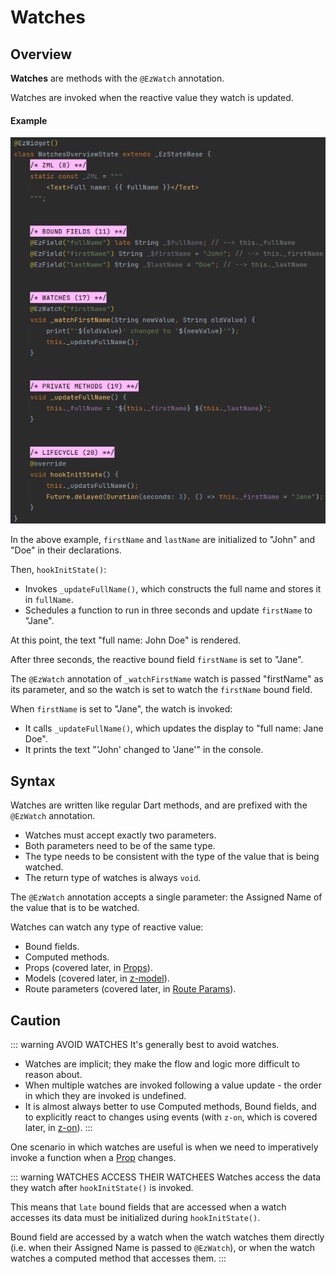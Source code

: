 
# Watches

## Overview
**Watches** are methods with the `@EzWatch` annotation.

Watches are invoked when the reactive value they watch is updated.

#### Example
![WatchesOverview](./assets/WatchesOverview.png)

In the above example, `firstName` and `lastName` are initialized to "John" and "Doe" in their declarations.

Then, `hookInitState()`:
 * Invokes `_updateFullName()`, which constructs the full name and stores it in `fullName`.
 * Schedules a function to run in three seconds and update `firstName` to "Jane".

At this point, the text "full name: John Doe" is rendered.

After three seconds, the reactive bound field `firstName` is set to "Jane".

The `@EzWatch` annotation of `_watchFirstName` watch is passed "firstName" as its parameter, and so the watch is
set to watch the `firstName` bound field.

When `firstName` is set to "Jane", the watch is invoked:
 * It calls `_updateFullName()`, which updates the display to "full name: Jane Doe".
 * It prints the text "'John' changed to 'Jane'" in the console.


## Syntax
Watches are written like regular Dart methods, and are prefixed with the `@EzWatch` annotation.

 * Watches must accept exactly two parameters.
 * Both parameters need to be of the same type.
 * The type needs to be consistent with the type of the value that is being watched.
 * The return type of watches is always `void`.

The `@EzWatch` annotation accepts a single parameter: the Assigned Name of the value that is to be watched.

Watches can watch any type of reactive value:
 * Bound fields.
 * Computed methods.
 * Props (covered later, in [Props](/deep-dive/props/props.html)).
 * Models (covered later, in [z-model](/deep-dive/z-model/z-model.html)).
 * Route parameters (covered later, in [Route Params](/deep-dive/routing/routing.html)).


## Caution
::: warning AVOID WATCHES
It's generally best to avoid watches.

 * Watches are implicit; they make the flow and logic more difficult to reason about.
 * When multiple watches are invoked following a value update - the order in which they are invoked is undefined.
 * It is almost always better to use Computed methods, Bound fields, and to explicitly react to changes using events
   (with `z-on`, which is covered later, in [z-on](/deep-dive/events/events.html#z-on)).
:::

One scenario in which watches are useful is when we need to imperatively invoke a function when a
[Prop](/deep-dive/props/props.html) changes.

::: warning WATCHES ACCESS THEIR WATCHEES
Watches access the data they watch after `hookInitState()` is invoked.

This means that `late` bound fields that are accessed when a watch accesses its data must be initialized during
`hookInitState()`.

Bound field are accessed by a watch when the watch watches them directly (i.e. when their Assigned Name is passed to
`@EzWatch`), or when the watch watches a computed method that accesses them.
:::
